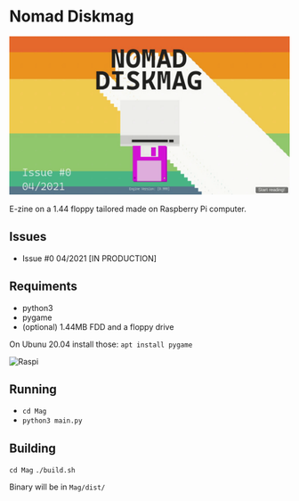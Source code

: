 # Nomad Diskmag
![Floppy](screens/diskmag.gif)

E-zine on a 1.44 floppy tailored made on Raspberry Pi computer. 

## Issues

- Issue #0 04/2021 [IN PRODUCTION]


## Requiments

- python3
- pygame
- (optional) 1.44MB FDD and a floppy drive

On Ubunu 20.04 install those:
```apt install pygame```

![Raspi](screens/raspi-fdd.jpg)

## Running

- ```cd Mag```
- ```python3 main.py```

## Building

```cd Mag```
```./build.sh```

Binary will be in ```Mag/dist/```